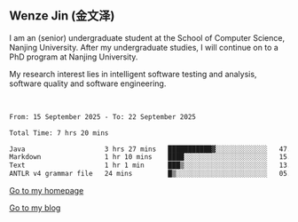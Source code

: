 ## Wenze Jin (金文泽)

I am an (senior) undergraduate student at the School of Computer Science, Nanjing University.
After my undergraduate studies, I will continue on to a PhD program at Nanjing University.  

My research interest lies in intelligent software testing and analysis, software quality and software engineering.

<br>  

<!--START_SECTION:waka-->

```txt
From: 15 September 2025 - To: 22 September 2025

Total Time: 7 hrs 20 mins

Java                    3 hrs 27 mins   ███████████▓░░░░░░░░░░░░░   47.06 %
Markdown                1 hr 10 mins    ████░░░░░░░░░░░░░░░░░░░░░   15.99 %
Text                    1 hr 1 min      ███▒░░░░░░░░░░░░░░░░░░░░░   13.99 %
ANTLR v4 grammar file   24 mins         █▒░░░░░░░░░░░░░░░░░░░░░░░   05.51 %
```

<!--END_SECTION:waka-->

[Go to my homepage](https://wenzejin.github.io)

[Go to my blog](https://wenzejin.notion.site/Wenze-Jin-s-Blog-1635e9fa7b6d80b3adcedfacc74aa717?pvs=4)
